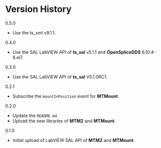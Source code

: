 # Version History

0.5.0

- Use the ts_xml v9.1.1.

0.4.0

- Use the SAL LabVIEW API of **ts_sal** v5.1.1 and **OpenSpliceDDS** 6.10.4-6.el7.

0.3.0

- Use the SAL LabVIEW API of **ts_sal** V5.1.0RC1.

0.2.1

- Subscribe the `mountInPosition` event for **MTMount**.

0.2.0

- Update the `README.md`.
- Upload the new libraries of **MTM2** and **MTMount**.

0.1.0

- Initial upload of LabVIEW SAL API of **MTM2** and **MTMount**.
